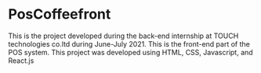 # PosCoffeefront

This is the project developed during the back-end internship at TOUCH technologies co.ltd during June-July 2021. This is the front-end part of the POS system.
This project was developed using HTML, CSS, Javascript, and React.js

